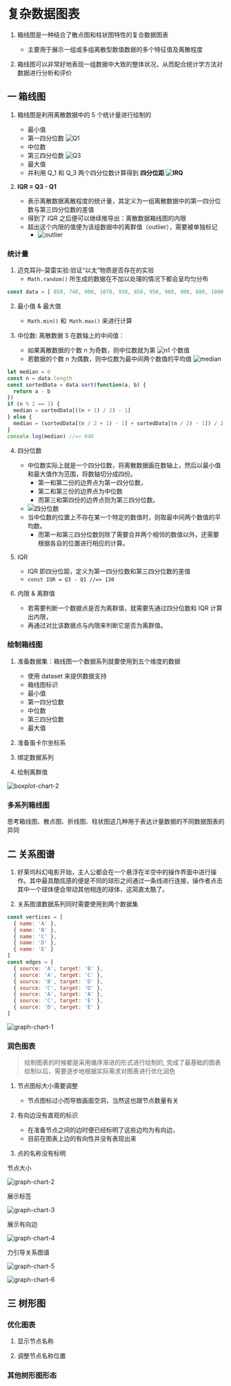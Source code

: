 # 复杂数据图表

1. 箱线图是一种结合了散点图和柱状图特性的复合数据图表
	- 主要用于展示一组或多组离散型数值数据的多个特征值及离散程度

2. 箱线图可以非常好地表现一组数据中大致的整体状况，从而配合统计学方法对数据进行分析和评价


## 一 箱线图

1. 箱线图是利用离散数据中的 5 个统计量进行绘制的
	- 最小值
	- 第一四分位数 ![Q1](../assets/images/svg/q1.svg)
	- 中位数
	- 第三四分位数 ![Q3](../assets/images/svg/q3.svg)
	- 最大值
	- 并利用 Q_1 和 Q_3 两个四分位数计算得到 **四分位距 ![IRQ](../assets/images/svg/iqr.svg)** 

2. **IQR = Q3 - Q1**
	- 表示离散数据离散程度的统计量，其定义为一组离散数据中的第一四分位数与第三四分位数的差值
	- 得到了 IQR 之后便可以继续推导出：离散数据箱线图的内限
	- 超出这个内限的值便为该组数据中的离群值（outlier），需要被单独标记
		- ![outlier](../assets/images/svg/outlier.svg)



### 统计量

1. 迈克耳孙-莫雷实验:验证“以太”物质是否存在的实验
	- `Math.random()` 所生成的数据在不加以处理的情况下都会呈均匀分布

```js
const data = [ 850, 740, 900, 1070, 930, 850, 950, 980, 980, 880, 1000, 980, 930, 650, 760, 810, 1000, 1000, 960, 960 ]
```

2. 最小值 & 最大值
	- `Math.min()` 和` Math.max()` 来进行计算

3. 中位数: 离散数据 S 在数轴上的中间值：
	- 如果离散数据的个数 n 为奇数，则中位数就为第 ![n1](../assets/images/svg/n1.svg) 个数值
	- 若数据的个数 n 为偶数，则中位数为最中间两个数值的平均值 ![median](../assets/images/svg/median.svg)

```js
let median = 0
const n = data.length
const sortedData = data.sort(function(a, b) {
  return a - b
})
if (n % 2 == 1) {
  median = sortedData[((n + 1) / 2) - 1]
} else {
  median = (sortedData[(n / 2 + 1) - 1] + sortedData[(n / 2) - 1]) / 2
}
console.log(median) //=> 940
```

4. 四分位数
	- 中位数实际上就是一个四分位数，将离散数据画在数轴上，然后以最小值和最大值作为范围，将数轴切分成四份。
		- 第一和第二份的边界点为第一四分位数，
		- 第二和第三份的边界点为中位数
		- 而第三和第四份的边界点则为第三四分位数。
	- ![四分位数](../assets/images/quartile.jpg)
	- 当中位数的位置上不存在某一个特定的数值时，则取最中间两个数值的平均数。
		- 而第一和第三四分位数则除了需要合并两个相邻的数值以外，还需要根据各自的位置进行相应的计算。
	
5. IQR
	- IQR 即四分位距，定义为第一四分位数和第三四分位数的差值
	- `const IQR = Q3 - Q1 //=> 130`

6. 内限 & 离群值
	- 若需要判断一个数据点是否为离群值，就需要先通过四分位数和 IQR 计算出内限，
	- 再通过对比该数据点与内限来判断它是否为离群值。


### 绘制箱线图

1. 准备数据集：箱线图一个数据系列就要使用到五个维度的数据
	- 使用 dataset 来提供数据支持
	- 箱线图标识
	- 最小值
	- 第一四分位数
	- 中位数
	- 第三四分位数
	- 最大值

2. 准备笛卡尔坐标系


3. 绑定数据系列

4. 绘制离群值

![boxplot-chart-2](../assets/images/boxplot-chart-2.jpg)



### 多系列箱线图


思考箱线图、散点图、折线图、柱状图这几种用于表达计量数据的不同数据图表的异同
	


## 二 关系图谱

1. 好莱坞科幻电影开始，主人公都会在一个悬浮在半空中的操作界面中进行操作。其中最具酷炫感的便是不同的球形之间通过一条线进行连接，操作者点击其中一个球体便会带动其他相连的球体，这简直太酷了。

2. 关系图谱数据系列同时需要使用到两个数据集

```js
const vertices = [
  { name: 'A' },
  { name: 'B' },
  { name: 'C' },
  { name: 'D' },
  { name: 'E' }
]
const edges = [
  { source: 'A', target: 'B' },
  { source: 'A', target: 'C' },
  { source: 'B', target: 'D' },
  { source: 'C', target: 'D' },
  { source: 'A', target: 'A' },
  { source: 'C', target: 'E' },
  { source: 'D', target: 'E' }
]
```

![graph-chart-1](../assets/images/graph/g1.jpg)


### 润色图表

> 绘制图表的时候都是采用循序渐进的形式进行绘制的, 完成了最基础的图表绘制以后，需要逐步地根据实际需求对图表进行优化润色

1. 节点图标大小需要调整
	- 节点图标过小而导致画面空洞，当然这也跟节点数量有关

2. 有向边没有直观的标识
	- 在准备节点之间的边时便已经标明了这些边均为有向边，
	- 目前在图表上边的有向性并没有表现出来
3. 点的名称没有标明


节点大小

![graph-chart-2](../assets/images/graph/g2.jpg)

展示标签

![graph-chart-3](../assets/images/graph/g3.jpg)


展示有向边

![graph-chart-4](../assets/images/graph/g4.jpg)


力引导关系图谱

![graph-chart-5](../assets/images/graph/g5.jpg)

![graph-chart-6](../assets/images/graph/g6.jpg)



## 三 树形图

### 优化图表

1. 显示节点名称

2. 调整节点名称位置


### 其他树形图形态